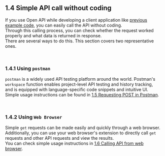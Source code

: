 ﻿## 1.4 Simple API call without coding

If you use Open API while developing a client application like [previous example code](./3-sample-code/README.md), you can easily call the API without coding.  
Through this calling process, you can check whether the request worked properly and what data is returned in response.  
There are several ways to do this. This section covers two representative ones.

<br>

### 1.4.1 Using `postman`

`postman` is a widely used API testing platform around the world.
Postman's `workspace` function enables project-level API testing and history tracking, and is equipped with language-specific code snippets and intuitive UI.
Simple usage instructions can be found in [1.5 Requesting POST in Postman](./5-postman.md/#15-requesting-post-in-postman).


<br>


### 1.4.2 Using `Web Browser`

Simple `get` requests can be made easily and quickly through a web browser.  
Additionally, you can use your web browser's extension to directly call `get` requests and other API requests and view the results.  
You can check simple usage instructions in [1.6 Calling API from web browser](./6-web-api-call.md/#16-calling-api-from-web-browser).